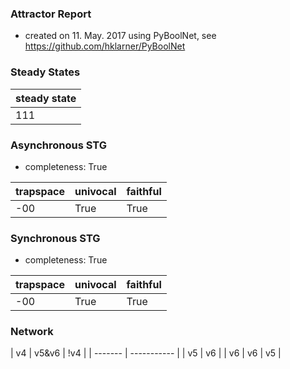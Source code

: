 

### Attractor Report
 * created on 11. May. 2017 using PyBoolNet, see https://github.com/hklarner/PyBoolNet

### Steady States
| steady state |
| ------------ | 
| 111          |

### Asynchronous STG
 * completeness: True

| trapspace      | univocal  | faithful  |
| -------------- | --------- | --------- |
| -00            | True      | True      |

### Synchronous STG
 * completeness: True

| trapspace      | univocal  | faithful  |
| -------------- | --------- | --------- |
| -00            | True      | True      |

### Network
| v4      | v5&v6 | !v4 |
| ------- | ----------- |
| v5      | v6          |
| v6      | v6 | v5     |

